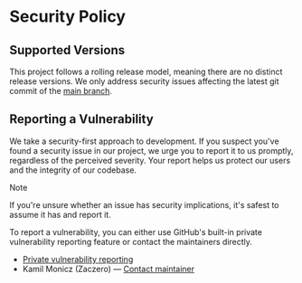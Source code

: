 # Security Policy

## Supported Versions

This project follows a rolling release model, meaning there are no distinct release versions.
We only address security issues affecting the latest git commit of the [main branch](https://github.com/Zaczero/openstreetmap-ng/tree/main).

## Reporting a Vulnerability

We take a security-first approach to development.
If you suspect you've found a security issue in our project, we urge you to report it to us promptly, regardless of the perceived severity.
Your report helps us protect our users and the integrity of our codebase.

> [!NOTE]
> If you're unsure whether an issue has security implications, it's safest to assume it has and report it.

To report a vulnerability, you can either use GitHub's built-in private vulnerability reporting feature or contact the maintainers directly.

- [Private vulnerability reporting](https://github.com/Zaczero/openstreetmap-ng/security/advisories?state=Triage)
- Kamil Monicz (Zaczero) — [Contact maintainer](https://monicz.dev/#get-in-touch)
